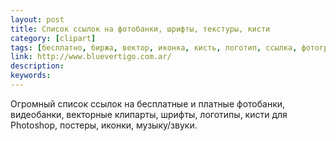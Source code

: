 ```yaml
---
layout: post
title: Список ссылок на фотобанки, шрифты, текстуры, кисти
category: [clipart]
tags: [бесплатно, биржа, вектор, иконка, кисть, логотип, ссылка, фотография, фотосток, шрифт]
link: http://www.bluevertigo.com.ar/
description:
keywords:
---
```


<p>Огромный список ссылок на бесплатные и платные фотобанки, видеобанки, векторные клипарты, шрифты, логотипы, кисти для Photoshop, постеры, иконки, музыку/звуки.</p>

